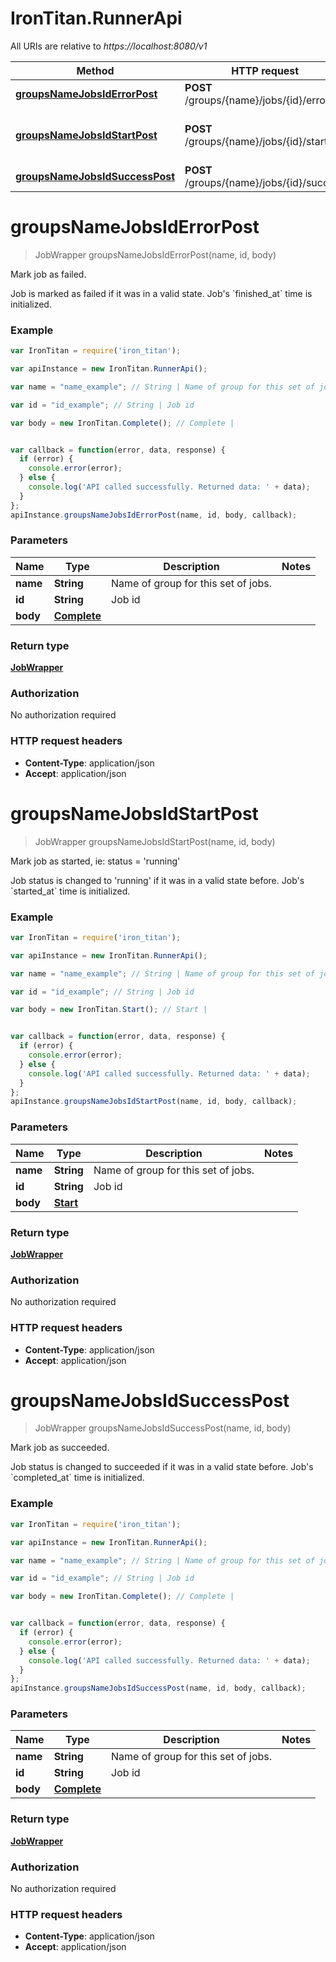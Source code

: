 # IronTitan.RunnerApi

All URIs are relative to *https://localhost:8080/v1*

Method | HTTP request | Description
------------- | ------------- | -------------
[**groupsNameJobsIdErrorPost**](RunnerApi.md#groupsNameJobsIdErrorPost) | **POST** /groups/{name}/jobs/{id}/error | Mark job as failed.
[**groupsNameJobsIdStartPost**](RunnerApi.md#groupsNameJobsIdStartPost) | **POST** /groups/{name}/jobs/{id}/start | Mark job as started, ie: status &#x3D; &#39;running&#39;
[**groupsNameJobsIdSuccessPost**](RunnerApi.md#groupsNameJobsIdSuccessPost) | **POST** /groups/{name}/jobs/{id}/success | Mark job as succeeded.


<a name="groupsNameJobsIdErrorPost"></a>
# **groupsNameJobsIdErrorPost**
> JobWrapper groupsNameJobsIdErrorPost(name, id, body)

Mark job as failed.

Job is marked as failed if it was in a valid state. Job&#39;s &#x60;finished_at&#x60; time is initialized.

### Example
```javascript
var IronTitan = require('iron_titan');

var apiInstance = new IronTitan.RunnerApi();

var name = "name_example"; // String | Name of group for this set of jobs.

var id = "id_example"; // String | Job id

var body = new IronTitan.Complete(); // Complete | 


var callback = function(error, data, response) {
  if (error) {
    console.error(error);
  } else {
    console.log('API called successfully. Returned data: ' + data);
  }
};
apiInstance.groupsNameJobsIdErrorPost(name, id, body, callback);
```

### Parameters

Name | Type | Description  | Notes
------------- | ------------- | ------------- | -------------
 **name** | **String**| Name of group for this set of jobs. | 
 **id** | **String**| Job id | 
 **body** | [**Complete**](Complete.md)|  | 

### Return type

[**JobWrapper**](JobWrapper.md)

### Authorization

No authorization required

### HTTP request headers

 - **Content-Type**: application/json
 - **Accept**: application/json

<a name="groupsNameJobsIdStartPost"></a>
# **groupsNameJobsIdStartPost**
> JobWrapper groupsNameJobsIdStartPost(name, id, body)

Mark job as started, ie: status &#x3D; &#39;running&#39;

Job status is changed to &#39;running&#39; if it was in a valid state before. Job&#39;s &#x60;started_at&#x60; time is initialized.

### Example
```javascript
var IronTitan = require('iron_titan');

var apiInstance = new IronTitan.RunnerApi();

var name = "name_example"; // String | Name of group for this set of jobs.

var id = "id_example"; // String | Job id

var body = new IronTitan.Start(); // Start | 


var callback = function(error, data, response) {
  if (error) {
    console.error(error);
  } else {
    console.log('API called successfully. Returned data: ' + data);
  }
};
apiInstance.groupsNameJobsIdStartPost(name, id, body, callback);
```

### Parameters

Name | Type | Description  | Notes
------------- | ------------- | ------------- | -------------
 **name** | **String**| Name of group for this set of jobs. | 
 **id** | **String**| Job id | 
 **body** | [**Start**](Start.md)|  | 

### Return type

[**JobWrapper**](JobWrapper.md)

### Authorization

No authorization required

### HTTP request headers

 - **Content-Type**: application/json
 - **Accept**: application/json

<a name="groupsNameJobsIdSuccessPost"></a>
# **groupsNameJobsIdSuccessPost**
> JobWrapper groupsNameJobsIdSuccessPost(name, id, body)

Mark job as succeeded.

Job status is changed to succeeded if it was in a valid state before. Job&#39;s &#x60;completed_at&#x60; time is initialized.

### Example
```javascript
var IronTitan = require('iron_titan');

var apiInstance = new IronTitan.RunnerApi();

var name = "name_example"; // String | Name of group for this set of jobs.

var id = "id_example"; // String | Job id

var body = new IronTitan.Complete(); // Complete | 


var callback = function(error, data, response) {
  if (error) {
    console.error(error);
  } else {
    console.log('API called successfully. Returned data: ' + data);
  }
};
apiInstance.groupsNameJobsIdSuccessPost(name, id, body, callback);
```

### Parameters

Name | Type | Description  | Notes
------------- | ------------- | ------------- | -------------
 **name** | **String**| Name of group for this set of jobs. | 
 **id** | **String**| Job id | 
 **body** | [**Complete**](Complete.md)|  | 

### Return type

[**JobWrapper**](JobWrapper.md)

### Authorization

No authorization required

### HTTP request headers

 - **Content-Type**: application/json
 - **Accept**: application/json

